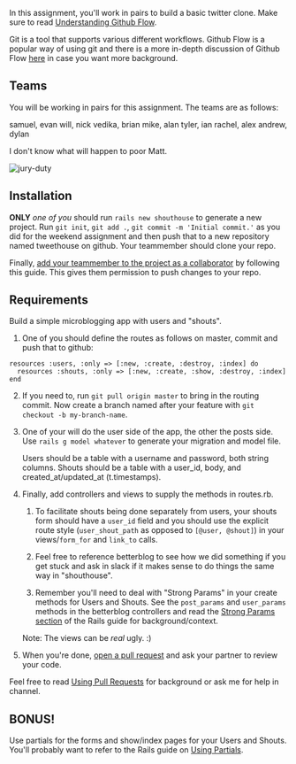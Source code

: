 In this assignment, you'll work in pairs to build a basic twitter clone.
Make sure to read [Understanding Github Flow][understanding-github-flow].

Git is a tool that supports various different workflows.
Github Flow is a popular way of using git and there is a more in-depth
discussion of Github Flow [here][github-flow] in case you want more background.

[understanding-github-flow]: https://guides.github.com/introduction/flow/index.html
[github-flow]: http://scottchacon.com/2011/08/31/github-flow.html

## Teams

You will be working in pairs for this assignment.
The teams are as follows:

samuel, evan
will, nick
vedika, brian
mike, alan
tyler, ian
rachel, alex
andrew, dylan

I don't know what will happen to poor Matt.

![jury-duty](http://media.giphy.com/media/LYaZVDq3g3zc4/giphy.gif)

## Installation

**ONLY** *one of you* should run `rails new shouthouse` to generate a new project.
Run `git init`, `git add .`, `git commit -m 'Initial commit.'` as you did for the weekend assignment
and then push that to a new repository named tweethouse on github. Your teammember should clone your repo.

Finally, [add your teammember to the project as a collaborator][collaborator] by following this guide.
This gives them permission to push changes to your repo.

[collaborator]: https://help.github.com/articles/adding-collaborators-to-a-personal-repository/

## Requirements

Build a simple microblogging app with users and "shouts".

1. One of you should define the routes as follows on master, commit and push that to github:

```
resources :users, :only => [:new, :create, :destroy, :index] do
  resources :shouts, :only => [:new, :create, :show, :destroy, :index]
end
```

2. If you need to, run `git pull origin master` to bring in the routing commit.
   Now create a branch named after your feature with `git checkout -b my-branch-name`.

3. One of your will do the user side of the app, the other the posts side.
   Use `rails g model whatever` to generate your migration and model file.

   Users should be a table with a username and password, both string columns.
   Shouts should be a table with a user_id, body, and created_at/updated_at (t.timestamps).

4. Finally, add controllers and views to supply the methods in routes.rb.
   1. To facilitate shouts being done separately from users, your shouts form should
      have a `user_id` field and you should use the explicit route style
      (`user_shout_path` as opposed to `[@user, @shout]`) in your views/`form_for` and `link_to` calls.

   2. Feel free to reference betterblog to see how we did something if you get stuck
      and ask in slack if it makes sense to do things the same way in "shouthouse".

   3. Remember you'll need to deal with "Strong Params" in your create methods for Users and Shouts.
      See the `post_params` and `user_params` methods in the betterblog controllers and read the
      [Strong Params section][strong-params] of the Rails guide for background/context.

   Note: The views can be *real* ugly. :)

5. When you're done, [open a pull request][create-pull-request] and ask your partner to review your code.

Feel free to read [Using Pull Requests][using-pull-requests] for background
or ask me for help in channel.

[create-pull-request]: https://help.github.com/articles/creating-a-pull-request/
[using-pull-requests]: https://help.github.com/articles/using-pull-requests/
[strong-params]: http://edgeguides.rubyonrails.org/action_controller_overview.html#strong-parameters

## BONUS!

Use partials for the forms and show/index pages for your Users and Shouts.
You'll probably want to refer to the Rails guide on [Using Partials][partials].

[partials]: http://guides.rubyonrails.org/action_view_overview.html#partials
